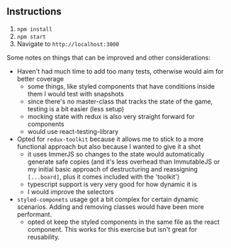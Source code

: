## Instructions

1. `npm install`
2. `npm start`
3. Navigate to `http://localhost:3000`

Some notes on things that can be improved and other considerations:

- Haven't had much time to add too many tests, otherwise would aim for better coverage
  - some things, like styled components that have conditions inside them I would test with snapshots
  - since there's no master-class that tracks the state of the game, testing is a bit easier (less setup)
  - mocking state with redux is also very straight forward for components
  - would use react-testing-library
- Opted for `redux-toolkit` because it allows me to stick to a more functional approach but also because I wanted to give it a shot
  - it uses ImmerJS so changes to the state would automatically generate safe copies (and it's less overhead than ImmutableJS or my initial basic approach of destructuring and reassigning `[...board]`, plus it comes included with the 'toolkit')
  - typescript support is very very good for how dynamic it is
  - I would improve the selectors
- `styled-componets` usage got a bit complex for certain dynamic scenarios. Adding and removing classes would have been more performant.
  - opted ot keep the styled components in the same file as the react component. This works for this exercise but isn't great for reusability.
